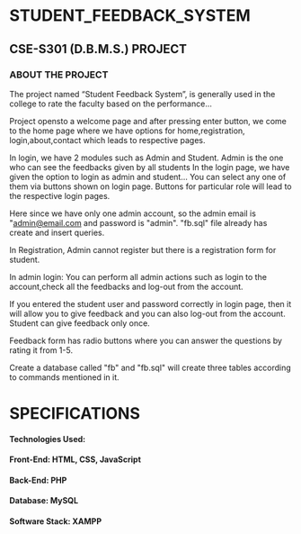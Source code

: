 # STUDENT_FEEDBACK_SYSTEM

## CSE-S301 (D.B.M.S.) PROJECT


### ABOUT THE PROJECT

The project named “Student Feedback System”, is generally used in the college
to rate the faculty based on the performance...

Project opensto a welcome page and after pressing enter button,
we come to the home page where we have options for
home,registration, login,about,contact which leads to respective pages.

In login, we have 2 modules such as Admin and Student.
Admin is the one who can see the feedbacks given by all students
In the login page,
we have given the option to login as admin and student...
You can select any one of them via buttons shown on login page.
Buttons for particular role will lead to the respective login pages.

Here since we have only one admin account,
so the admin email is "admin@email.com and password is "admin".
"fb.sql" file already has create and insert queries.

In Registration,
Admin cannot register but there is a registration form for student.

In admin login: You can perform all admin actions such as login to the account,check all the feedbacks and log-out from the account.

If you entered the student user and password correctly in login page, then it will allow you to give feedback and you can also log-out from the account.
Student can give feedback only once.

Feedback form has radio buttons where you can answer the questions by rating it from 1-5.

Create a database called "fb" and
"fb.sql" will create three tables according to commands mentioned in it.

# SPECIFICATIONS

#### Technologies Used:

#### Front-End: HTML, CSS, JavaScript

#### Back-End: PHP

#### Database: MySQL

#### Software Stack: XAMPP

